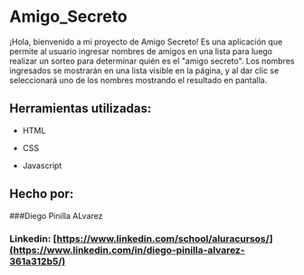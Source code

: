 # Amigo_Secreto
¡Hola, bienvenido a mi proyecto de Amigo Secreto!
Es una aplicación que permite al usuario ingresar nombres de amigos en una lista para luego realizar un sorteo para determinar quién es el "amigo secreto". Los nombres ingresados se mostrarán en una lista visible en la página, y al dar clic se seleccionará uno de los nombres mostrando el resultado en pantalla.
 
## Herramientas utilizadas:

* HTML

* CSS

* Javascript

## Hecho por:

###Diego Pinilla ALvarez

### Linkedin: [https://www.linkedin.com/school/aluracursos/](https://www.linkedin.com/in/diego-pinilla-alvarez-361a312b5/) 
